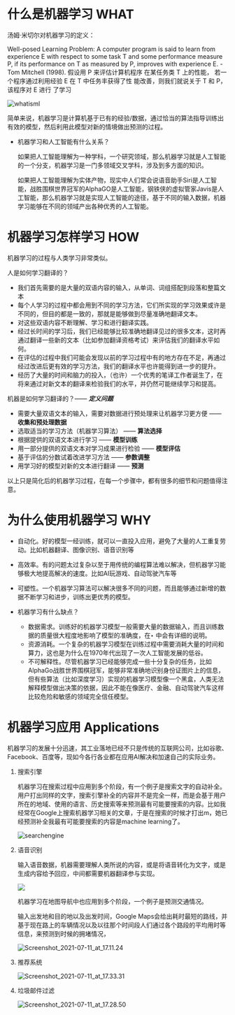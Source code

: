 # 什么是机器学习 WHAT

汤姆·米切尔对机器学习的定义：

Well-posed Learning Problem: A computer program is said to  learn from experience E with respect to some task T and some performance measure P, if its performance on T as measured by P, improves with experience E. - Tom Mitchell (1998). 
假设用 P 来评估计算机程序 在某任务类 T 上的性能， 若一个程序通过利用经验 E 在 T 中任务丰获得了性 能改善，则我们就说关于 T 和 P， 该程序对 E 进行 了学习

![whatisml](images/README/whatisml.png)

简单来说，机器学习是计算机基于已有的经验/数据，通过恰当的算法指导训练出有效的模型，然后利用此模型对新的情境做出预测的过程。

- 机器学习和人工智能有什么关系？
  
    如果把人工智能理解为一种学科，一个研究领域，那么机器学习就是人工智能的一个分支，机器学习是一门多领域交叉学科，涉及到多方面的知识。
    
    如果把人工智能理解为实体产物，现实中人们常会说语音助手Siri是人工智能，战胜围棋世界冠军的AlphaGO是人工智能，钢铁侠的虚拟管家Javis是人工智能，那么机器学习就是实现人工智能的途径，基于不同的输入数据，机器学习能够在不同的领域产出各种优秀的人工智能。
    

# 机器学习怎样学习 HOW

机器学习的过程与人类学习非常类似。

人是如何学习翻译的？

- 我们首先需要的是大量的双语内容的输入，从单词、词组搭配到段落和整篇文本
- 每个人学习的过程中都会用到不同的学习方法，它们所实现的学习效果或许是不同的，但目的都是一致的，那就是能够做到尽量准确地翻译文本。
- 对这些双语内容不断理解、学习和进行翻译实践。
- 经过长时间的学习后，我们已经能够比较准确地翻译见过的很多文本，这时再通过翻译一些新的文本（比如参加翻译资格考试）来评估我们的翻译水平如何。
- 在评估的过程中我们可能会发现以前的学习过程中有的地方存在不足，再通过经过改进后更有效的学习方法，我们的翻译水平也许能得到进一步的提升。
- 经历了大量的时间和脑力的投入，（也许）一个优秀的笔译工作者诞生了，在将来通过对新文本的翻译来检验我们的水平，并仍然可能继续学习和提高。

机器是如何学习翻译的？—— ***定义问题***

- 需要大量双语文本的输入，需要对数据进行预处理来让机器学习更方便 —— **收集和预处理数据**
- 选取适当的学习方法（机器学习算法） —— **算法选择**
- 根据提供的双语文本进行学习 —— **模型训练**
- 用一部分提供的双语文本对学习成果进行检验 —— **模型评估**
- 基于评估的分数试着改进学习方法 —— **参数调整**
- 用学习好的模型对新的文本进行翻译 —— **预测**

以上只是简化后的机器学习过程，在每一个步骤中，都有很多的细节和问题值得注意。

# 为什么使用机器学习 WHY

- 自动化。好的模型一经训练，就可以一直投入应用，避免了大量的人工重复劳动。比如机器翻译、图像识别、语音识别等
- 高效率。有的问题太过复杂以至于用传统的编程算法难以解决，但机器学习能够极大地提高解决的速度。比如AI玩游戏、自动驾驶汽车等
- 可塑性。一个机器学习算法可以解决很多不同的问题，而且能够通过新增的数据不断学习和进步，训练出更优秀的模型。

- 机器学习有什么缺点？
    - 数据需求。训练好的机器学习模型一般需要大量的数据输入，而且训练数据的质量很大程度地影响了模型的准确度，在‣ 中会有详细的说明。
    - 资源消耗。一个复杂的机器学习模型在训练过程中需要消耗大量的时间和算力，这也是为什么在1970年代出现了一次人工智能发展的低谷。
    - 不可解释性。尽管机器学习已经能够完成一些十分复杂的任务，比如AlphaGo战胜世界围棋冠军，能够非常准确地识别身份证图片上的信息，但有些算法（比如深度学习）实现的机器学习模型像一个黑盒，人类无法解释模型做出决策的依据，因此不能在像医疗、金融、自动驾驶汽车这样比较危险和敏感的领域完全信任模型。

# 机器学习应用 Applications

机器学习的发展十分迅速，其工业落地已经不只是传统的互联网公司，比如谷歌、Facebook、百度等，现如今各行各业都在应用AI解决和加速自己的实际业务。

1. 搜索引擎
   
    机器学习在搜索过程中应用到多个阶段，有一个例子是搜索文字的自动补全。用户打出同样的文字，搜索引擎补全的内容并不是完全一样，而是会基于用户所在的地域、使用的语言、历史搜索等来预测最有可能要搜索的内容。比如我经常在Google上搜索机器学习相关的文章，于是在搜索的时候才打出m，她已经预测补全我最有可能要搜索的内容是machine learning了。
    
    ![searchengine](images/README/searchengine.png)
    
2. 语音识别
   
    输入语音数据，机器需要理解人类所说的内容，或是将语音转化为文字，或是生成内容给予回应，中间都需要机器翻译参与实现。
    
    ![](images/README/ai-for-speech-recognition-current-companies-technology-and-where-its-headed-2.jpg)
    
    机器学习在地图导航中也应用到多个阶段，一个例子是预测交通情况。
    
    输入出发地和目的地以及出发时间，Google Maps会给出耗时最短的路线，并基于现在路上的车辆情况以及以往那个时间段人们通过各个路段的平均用时等信息，来预测到时候的拥堵情况，
    
    ![Screenshot_2021-07-11_at_17.11.24](images/README/Screenshot_2021-07-11_at_17.11.24.png)
    
4. 推荐系统
   
    ![Screenshot_2021-07-11_at_17.33.31](images/README/Screenshot_2021-07-11_at_17.33.31.png)
    
5. 垃圾邮件过滤
   
    ![Screenshot_2021-07-11_at_17.28.50](images/README/Screenshot_2021-07-11_at_17.28.50.png)
